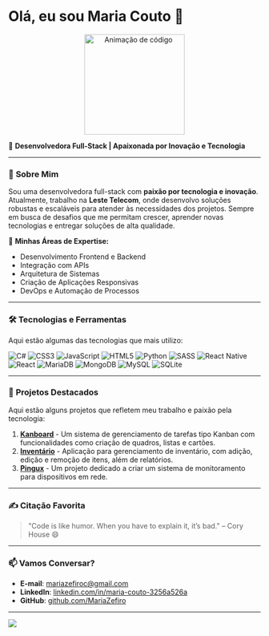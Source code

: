 # Olá, eu sou **Maria Couto** 👋

<p align="center">
  <img src="https://media.giphy.com/media/v1.Y2lkPTc5MGI3NjExN2UwNG83OG5xMzcybzV2cnpiZGY4dWJmeGkyMzI5em5sczJ4YW1iaSZlcD12MV9naWZzX3NlYXJjaCZjdD1n/ENY5vJgJPEfG3Ym14H/giphy.gif" alt="Animação de código" width="200"/>
</p>

🚀 **Desenvolvedora Full-Stack | Apaixonada por Inovação e Tecnologia**

---

### 💫 **Sobre Mim**

Sou uma desenvolvedora full-stack com **paixão por tecnologia e inovação**. Atualmente, trabalho na **Leste Telecom**, onde desenvolvo soluções robustas e escaláveis para atender às necessidades dos projetos. Sempre em busca de desafios que me permitam crescer, aprender novas tecnologias e entregar soluções de alta qualidade.

🔧 **Minhas Áreas de Expertise:**
- Desenvolvimento Frontend e Backend
- Integração com APIs
- Arquitetura de Sistemas
- Criação de Aplicações Responsivas
- DevOps e Automação de Processos

---

### 🛠 **Tecnologias e Ferramentas**

Aqui estão algumas das tecnologias que mais utilizo:

![C#](https://img.shields.io/badge/c%23-%23239120.svg?style=for-the-badge&logo=csharp&logoColor=white)
![CSS3](https://img.shields.io/badge/css3-%231572B6.svg?style=for-the-badge&logo=css3&logoColor=white)
![JavaScript](https://img.shields.io/badge/javascript-%23323330.svg?style=for-the-badge&logo=javascript&logoColor=%23F7DF1E)
![HTML5](https://img.shields.io/badge/html5-%23E34F26.svg?style=for-the-badge&logo=html5&logoColor=white)
![Python](https://img.shields.io/badge/python-3670A0?style=for-the-badge&logo=python&logoColor=ffdd54)
![SASS](https://img.shields.io/badge/SASS-hotpink.svg?style=for-the-badge&logo=SASS&logoColor=white)
![React Native](https://img.shields.io/badge/react_native-%2320232a.svg?style=for-the-badge&logo=react&logoColor=%2361DAFB)
![React](https://img.shields.io/badge/react-%2320232a.svg?style=for-the-badge&logo=react&logoColor=%2361DAFB)
![MariaDB](https://img.shields.io/badge/MariaDB-003545?style=for-the-badge&logo=mariadb&logoColor=white)
![MongoDB](https://img.shields.io/badge/MongoDB-%234ea94b.svg?style=for-the-badge&logo=mongodb&logoColor=white)
![MySQL](https://img.shields.io/badge/mysql-4479A1.svg?style=for-the-badge&logo=mysql&logoColor=white)
![SQLite](https://img.shields.io/badge/sqlite-%2307405e.svg?style=for-the-badge&logo=sqlite&logoColor=white)

---

### 🌟 **Projetos Destacados**

Aqui estão alguns projetos que refletem meu trabalho e paixão pela tecnologia:

1. **[Kanboard](https://github.com/MariaZefiro/Kanboard)** - Um sistema de gerenciamento de tarefas tipo Kanban com funcionalidades como criação de quadros, listas e cartões.
2. **[Inventário](https://github.com/MariaZefiro/Inventario)** - Aplicação para gerenciamento de inventário, com adição, edição e remoção de itens, além de relatórios.
3. **[Pingux](https://github.com/MariaZefiro/Pingux)** - Um projeto dedicado a criar um sistema de monitoramento para dispositivos em rede.

---

### ✍️ **Citação Favorita**

> "Code is like humor. When you have to explain it, it’s bad." – Cory House 😄

---

### 📫 **Vamos Conversar?**

- **E-mail**: [mariazefiroc@gmail.com](mailto:mariazefiroc@gmail.com)
- **LinkedIn**: [linkedin.com/in/maria-couto-3256a526a](https://www.linkedin.com/in/maria-couto-3256a526a)
- **GitHub**: [github.com/MariaZefiro](https://github.com/MariaZefiro)

---

![](https://quotes-github-readme.vercel.app/api?type=horizontal&theme=radical)
